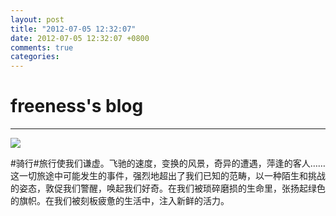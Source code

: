 ```yaml
---
layout: post
title: "2012-07-05 12:32:07"
date: 2012-07-05 12:32:07 +0800
comments: true
categories: 
---
```


# freeness's blog

----------

![](http://okqmqrbgo.bkt.clouddn.com/201207051232071.jpg)

>
\#骑行\#旅行使我们谦虚。飞驰的速度，变换的风景，奇异的遭遇，萍逢的客人……这一切旅途中可能发生的事件，强烈地超出了我们已知的范畴，以一种陌生和挑战的姿态，敦促我们警醒，唤起我们好奇。在我们被琐碎磨损的生命里，张扬起绿色的旗帜。在我们被刻板疲惫的生活中，注入新鲜的活力。